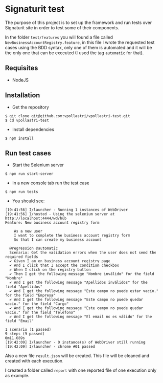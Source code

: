 # Signaturit test

The purpose of this project is to set up the framework and run tests over Signaturit site in order to test some of their components.

In the folder `test/features` you will found a file called `NewBusinessAccountRegistry.feature`, in this file I wrote the requested test cases using the BDD syntax, only one of them is automated and it will be the only one that can be executed (I used the tag `automatic` for that). 

## Requisites
- NodeJS 

## Installation
- Get the repository
```
$ git clone git@github.com:vpollastri/vpollastri-test.git
$ cd vpollastri-test
```
- Install dependencies
```
$ npm install
```

## Run test cases
- Start the Selenium server
```
$ npm run start-server
```
- In a new console tab run the test case
```
$ npm run tests
```
- You should see:
```
[19:41:56] I/launcher - Running 1 instances of WebDriver
[19:41:56] I/hosted - Using the selenium server at http://localhost:4444/wd/hub
Feature: New business account registry form

    As a new user
    I want to complete the business account registry form
    So that I can create my business account

  @regression @automatic
  Scenario: Get the validation errors when the user does not send the required fields
  ✔ Given I am on business account registry page
  ✔ And I click that I accept the condition checkbox
  ✔ When I click on the registry button
  ✔ Then I get the following message "Nombre inválido" for the field "Nombre"
  ✔ And I get the following message "Apellidos inválidos" for the field "Apellidos"
  ✔ And I get the following message "Este campo no puede estar vacío." for the field "Empresa"
  ✔ And I get the following message "Este campo no puede quedar vacío." for the field "Cargo"
  ✔ And I get the following message "Este campo no puede quedar vacío." for the field "Telefono"
  ✔ And I get the following message "El email no es válido" for the field "Email"

1 scenario (1 passed)
9 steps (9 passed)
0m11.689s
[19:42:09] I/launcher - 0 instance(s) of WebDriver still running
[19:42:09] I/launcher - chrome #01 passed
```
Also a new file `result.json` will be created. This file will be cleaned and created with each execution.

I created a folder called `report` with one reported file of one execution only as example.

